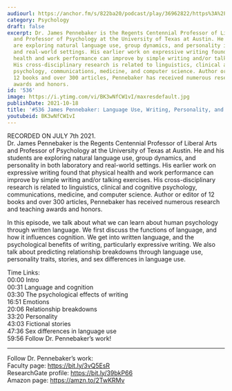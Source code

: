 ```yaml
---
audiourl: https://anchor.fm/s/822ba20/podcast/play/36962822/https%3A%2F%2Fd3ctxlq1ktw2nl.cloudfront.net%2Fstaging%2F2021-6-9%2Fab6652b4-fed9-8870-d410-bc5b1b21fe0c.m4a
category: Psychology
draft: false
excerpt: Dr. James Pennebaker is the Regents Centennial Professor of Liberal Arts
  and Professor of Psychology at the University of Texas at Austin. He and his students
  are exploring natural language use, group dynamics, and personality in both laboratory
  and real-world settings. His earlier work on expressive writing found that physical
  health and work performance can improve by simple writing and/or talking exercises.
  His cross-disciplinary research is related to linguistics, clinical and cognitive
  psychology, communications, medicine, and computer science. Author or editor of
  12 books and over 300 articles, Pennebaker has received numerous research and teaching
  awards and honors.
id: '536'
image: https://i.ytimg.com/vi/BK3wNfCW1vI/maxresdefault.jpg
publishDate: 2021-10-18
title: '#536 James Pennebaker: Language Use, Writing, Personality, and Stories'
youtubeid: BK3wNfCW1vI
---
```

<div class="timelinks">

RECORDED ON JULY 7th 2021.  
Dr. James Pennebaker is the Regents Centennial Professor of Liberal Arts and Professor of Psychology at the University of Texas at Austin. He and his students are exploring natural language use, group dynamics, and personality in both laboratory and real-world settings. His earlier work on expressive writing found that physical health and work performance can improve by simple writing and/or talking exercises. His cross-disciplinary research is related to linguistics, clinical and cognitive psychology, communications, medicine, and computer science. Author or editor of 12 books and over 300 articles, Pennebaker has received numerous research and teaching awards and honors.

In this episode, we talk about what we can learn about human psychology through written language. We first discuss the functions of language, and how it influences cognition. We get into written language, and the psychological benefits of writing, particularly expressive writing. We also talk about predicting relationship breakdowns through language use, personality traits, stories, and sex differences in language use.

Time Links:  
<time>00:00</time> Intro  
<time>00:31</time> Language and cognition  
<time>03:30</time> The psychological effects of writing  
<time>16:51</time> Emotions  
<time>20:06</time> Relationship breakdowns  
<time>33:20</time> Personality  
<time>43:03</time> Fictional stories  
<time>47:36</time> Sex differences in language use  
<time>59:56</time> Follow Dr. Pennebaker’s work!

---

Follow Dr. Pennebaker’s work:  
Faculty page: https://bit.ly/3vQ5EsR  
ResearchGate profile: https://bit.ly/39bkP66  
Amazon page: https://amzn.to/2TwKRMv
</div>

